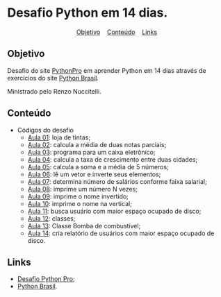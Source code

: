 # Desafio Python em 14 dias.

<div style="text-align: center;">

[Objetivo](#objetivo)&nbsp;&nbsp;&nbsp;&nbsp;[Conteúdo](#conteúdo)&nbsp;&nbsp;&nbsp;&nbsp;[Links](#links)

</div>

## Objetivo

Desafio do site [PythonPro](https://pythonpro.com.br/) em aprender Python em
14 dias através de exercícios do site
[Python Brasil](https://wiki.python.org.br/ListaDeExercicios).

Ministrado pelo Renzo Nuccitelli.

## Conteúdo

* Códigos do desafio
    * [Aula 01](01_loja_tintas.py): loja de tintas;
    * [Aula 02](02_calcula_media.py): calcula a média de duas notas parciais;
    * [Aula 03](03_caixa_eletronico.py): programa para um caixa eletrônico;
    * [Aula 04](04_taxa_crescimento.py): calcula a taxa de crescimento entre duas cidades;
    * [Aula 05](05_calcula_soma_media.py): calcula a soma e a média de 5 números;
    * [Aula 06](06_inverte_vetor.py): lê um vetor e inverte seus elementos;
    * [Aula 07](07_busca_salarios.py): determina número de salários conforme faixa salarial;
    * [Aula 08](08_print_n.py): imprime um número N vezes;
    * [Aula 09](09_inversor_nome.py): imprime o nome invertido;
    * [Aula 10](10_nome_vertical.py): imprime o nome na vertical;
    * [Aula 11](11_busca_maior_espaco_disco.py): busca usuário com maior espaço ocupado de disco;
    * [Aula 12](12_classes.py): classes;
    * [Aula 13](13_bomba_combustivel.py): Classe Bomba de combustível;
    * [Aula 14](14_relatorio_maior_espaco_disco.py): cria relatório de usuários com maior espaço ocupado de disco.


## Links

* [Desafio Python Pro](https://pythonpro.com.br/desafio-python-em-14-dias-aula-1/);
* [Python Brasil](https://wiki.python.org.br/ListaDeExercicios).